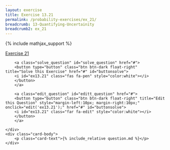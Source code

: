 ```yaml
---
layout: exercise
title: Exercise 13.21
permalink: /probability-exercises/ex_21/
breadcrumb: 13-Quantifying-Uncertainity
breadcrumb2: ex_21
---
```


{% include mathjax_support %}

<div class="card">
    <div class="card-header p-2">
        <a href='#' class="p-2">Exercise 21
        </a>

        <a class="solve_question" id="solve_question" href="#">
        <button type="button" class="btn btn-dark float-right" title="Solve this Exercise" href="#" id="buttonsolve">
        <i id="ex13.21" class="fas fa-pen" style="color:white"></i>
        </button>
        </a>

        <a class="edit_question" id="editt_question" href="#">
        <button type="button" class="btn btn-dark float-right" title="Edit this Question" style="margin-left:10px; margin-right:10px;" onclick="edit('ex13.21');" href="#" id="buttonsolve">
        <i id="ex13.21" class="far fa-edit" style="color:white"></i>
        </button>
        </a>

    </div>
    <div class="card-body">
        <p class="card-text">{% include_relative question.md %}</p>
    </div>
</div>

<br>

